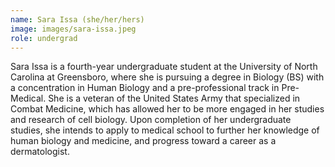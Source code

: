 ```yaml
---
name: Sara Issa (she/her/hers)
image: images/sara-issa.jpeg
role: undergrad
---
```


Sara Issa is a fourth-year undergraduate student at the University of North Carolina at Greensboro, where she is pursuing a degree in Biology (BS) with a concentration in Human Biology and a pre-professional track in Pre-Medical. She is a veteran of the United States Army that specialized in Combat Medicine, which has allowed her to be more engaged in her studies and research of cell biology. Upon completion of her undergraduate studies, she intends to apply to medical school to further her knowledge of human biology and medicine, and progress toward a career as a dermatologist.


